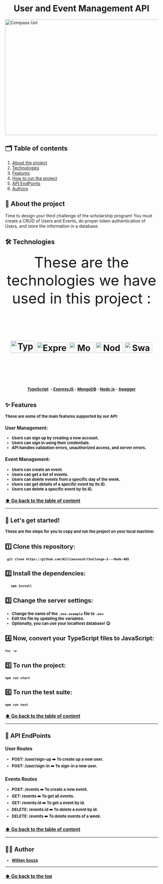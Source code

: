 <a id="ancora"></a>

# <center> User and Event Management API </center>

<img src="https://example.com/compassUOL.jpg" alt="Compass Uol" width=900 height=380>

<a id="ancora0"></a>
<a name="Table of Content"></a>

## 🗂️ Table of contents

1. [About the project](#ancora1)
2. [Technologies](#ancora2)
3. [Features](#ancora3)
4. [How to run the project](#ancora4)
5. [API EndPoints](#ancora5)
6. [Authors](#ancora6)

<a id="ancora1"></a>

## 🔎 About the project

Time to design your third challenge of the scholarship program! You must create a CRUD of Users and Events, do proper token authentication of Users, and store the information in a database.

<a id="ancora2"></a>

## 🛠️ Technologies

<font size="15"> <p align="center"> These are the technologies we have used in this project : <h1>

</p>  </font> <br />

<p align="center">
<img src="https://example.com/typescript.png" alt="TypeScript" width=80 height=40/>
<img src="https://example.com/expressJs.png" alt="ExpressJS" width=100 height=35/>
<img src="https://example.com/mongoDB.jpg" alt="MongoDB" width=80 height=35/>
<img src="https://example.com/node.jpg" alt="Node.JS" width=90 height=35/>
<img src="https://example.com/swagger.png" alt="Swagger" width=90 height=35/>
</p>
</br>

<font size="2"> <p align="center"> [TypeScript](https://www.typescriptlang.org/)</font>
<font size="2">- [ExpressJS](https://expressjs.com/)
<font size="2"> - [MongoDB](https://www.mongodb.com/atlas/database)
<font size="2"> - [Node.js](https://nodejs.org/en/)
<font size="2">- [Swagger](https://swagger.io/)

<a id="ancora3"></a>

## ✨ Features

These are some of the main features supported by our API:

### User Management:

- Users can sign up by creating a new account.
- Users can sign in using their credentials.
- API handles validation errors, unauthorized access, and server errors.

### Event Management:

- Users can create an event.
- Users can get a list of events.
- Users can delete events from a specific day of the week.
- Users can get details of a specific event by its ID.
- Users can delete a specific event by its ID.

### [⬆️ Go back to the table of content](#ancora0)

---

<a id="ancora4"></a>

## 🚀 Let's get started!

These are the steps for you to copy and run the project on your local machine:

## 1️⃣ Clone this repository:

     git clone https://github.com/Williansouzh/Challenge-3---Node-AWS

## 2️⃣ Install the dependencies:

       npm install

## 3️⃣ Change the server settings:

- Change the name of the `.env.example` file to `.env`
- Edit the file by updating the variables.
- Optionally, you can use your localhost database! 😉

## 4️⃣ Now, convert your TypeScript files to JavaScript:

    tsc -w

## 5️⃣ To run the project:

    npm run start

## 6️⃣ To run the test suite:

    npm run test

### [⬆️ Go back to the table of content](#ancora0)

---

<a id="ancora5"></a>

## 🔴 API EndPoints

### User Routes

- POST: /user/sign-up ➡️ To create up a new user.
- POST: /user/sign-in ➡️ To sign-in a new user.

### Events Routes

- POST: /events ➡️ To create a new event.
- GET: /events ➡️ To get all events.
- GET: /events:id ➡️ To get a event by id.
- DELETE: /events:id ➡️ To delete a event by id.
- DELETE: /events ➡️ To delete events of a week.

### [⬆️ Go back to the table of content](#ancora0)

---

<a id="ancora6"></a>

## 👨‍💻 Author

- [Willian Souza](https://github.com/Williansouzh)

---

### [⬆️ Go back to the top](#ancora)
